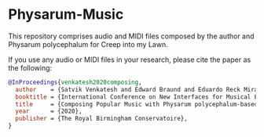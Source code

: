 # Physarum-Music
This repository comprises audio and MIDI files composed by the author and Physarum polycephalum for Creep into my Lawn. 

If you use any audio or MIDI files in your research, please cite the paper as the following:

```BibTeX
@InProceedings{venkatesh2020composing,
  author    = {Satvik Venkatesh and Edward Braund and Eduardo Reck Miranda},
  booktitle = {International Conference on New Interfaces for Musical Expression (NIME)},
  title     = {Composing Popular Music with Physarum polycephalum-based Memristors},
  year      = {2020},
  publisher = {The Royal Birmingham Conservatoire},
}
```
